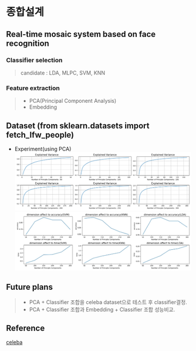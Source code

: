 # 종합설계
## Real-time mosaic system based on face recognition 
### Classifier selection
> candidate : LDA, MLPC, SVM, KNN

### Feature extraction
> * PCA(Principal Component Analysis)
> * Embedding


## Dataset (from sklearn.datasets import fetch_lfw_people)
* Experiment(using PCA)
![Alt text](Fig/skleran_dataset_output/component_changes_variance.png)
![Alt text](Fig/skleran_dataset_output/component_time_accuracy.jpeg)

## Future plans
> * PCA + Classifier 조합을 celeba dataset으로 테스트 후 classifier결정.
> * PCA + Classifier 조합과 Embedding + Classifier 조합 성능비교.

## Reference
[celeba](http://mmlab.ie.cuhk.edu.hk/projects/CelebA.html)
